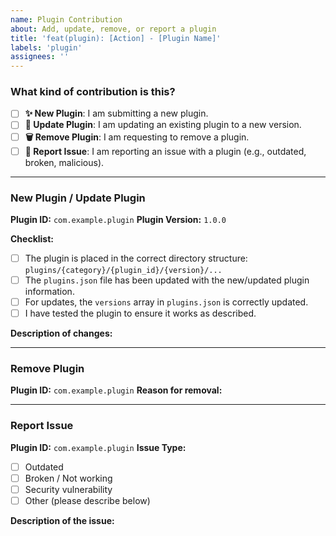 ```yaml
---
name: Plugin Contribution
about: Add, update, remove, or report a plugin
title: 'feat(plugin): [Action] - [Plugin Name]'
labels: 'plugin'
assignees: ''
---
```


### What kind of contribution is this?

<!-- Please check the one that applies to this PR. -->

- [ ] **✨ New Plugin**: I am submitting a new plugin.
- [ ] **🚀 Update Plugin**: I am updating an existing plugin to a new version.
- [ ] **🗑️ Remove Plugin**: I am requesting to remove a plugin.
- [ ] **🐛 Report Issue**: I am reporting an issue with a plugin (e.g., outdated, broken, malicious).

---

### New Plugin / Update Plugin

<!-- Please fill this out if you are submitting a new or updated plugin. -->

**Plugin ID:** `com.example.plugin`
**Plugin Version:** `1.0.0`

**Checklist:**
- [ ] The plugin is placed in the correct directory structure: `plugins/{category}/{plugin_id}/{version}/...`
- [ ] The `plugins.json` file has been updated with the new/updated plugin information.
- [ ] For updates, the `versions` array in `plugins.json` is correctly updated.
- [ ] I have tested the plugin to ensure it works as described.

**Description of changes:**
<!-- A clear and concise description of what the new plugin does or what the update changes. -->

---

### Remove Plugin

<!-- Please fill this out if you are requesting to remove a plugin. -->

**Plugin ID:** `com.example.plugin`
**Reason for removal:**
<!-- A clear and concise description of why this plugin should be removed. -->

---

### Report Issue

<!-- Please fill this out if you are reporting an issue with a plugin. -->

**Plugin ID:** `com.example.plugin`
**Issue Type:**
- [ ] Outdated
- [ ] Broken / Not working
- [ ] Security vulnerability
- [ ] Other (please describe below)

**Description of the issue:**
<!-- A clear and concise description of the problem. -->